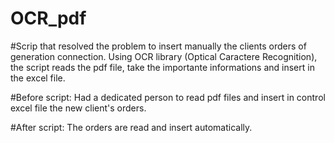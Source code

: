 # OCR_pdf
 
#Scrip that resolved the problem to insert manually the clients orders of generation connection. Using OCR library (Optical Caractere Recognition), the script reads the pdf file, take the importante informations and insert in the excel file.

#Before script: Had a dedicated person to read pdf files and insert in control excel file the new client's orders.

#After script: The orders are read and insert automatically.